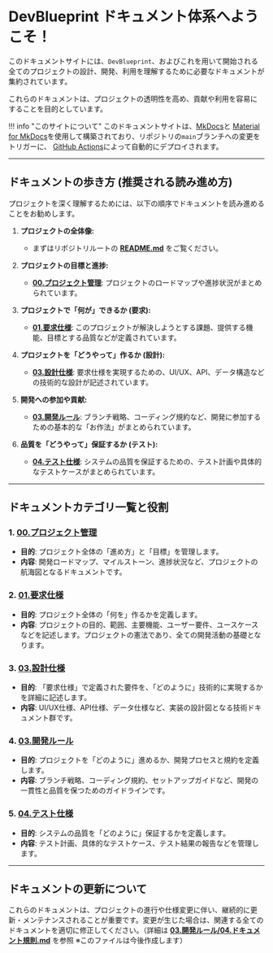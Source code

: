 # DevBlueprint ドキュメント体系へようこそ！

このドキュメントサイトには、`DevBlueprint`、およびこれを用いて開始される全てのプロジェクトの設計、開発、利用を理解するために必要なドキュメントが集約されています。

これらのドキュメントは、プロジェクトの透明性を高め、貢献や利用を容易にすることを目的としています。

!!! info
"このサイトについて" このドキュメントサイトは、[MkDocs](https://www.mkdocs.org/)と
[Material for MkDocs](https://squidfunk.github.io/mkdocs-material/)を使用して構築されており、リポジトリの`main`ブランチへの変更をトリガーに、
[GitHub Actions](https://github.com/BitzLabs/DevBlueprint/actions)によって自動的にデプロイされます。

---

## ドキュメントの歩き方 (推奨される読み進め方)

プロジェクトを深く理解するためには、以下の順序でドキュメントを読み進めることをお勧めします。

1. **プロジェクトの全体像:**
    - まずはリポジトリルートの
      **[README.md](https://github.com/BitzLabs/DevBlueprint)** をご覧ください。

2. **プロジェクトの目標と進捗:**
    - **[00.プロジェクト管理](./00_プロジェクト管理/README.md)**: プロジェクトのロードマップや進捗状況がまとめられています。

3. **プロジェクトで「何が」できるか (要求):**
    - **[01.要求仕様](./01_要求仕様/README.md)**: このプロジェクトが解決しようとする課題、提供する機能、目標とする品質などが定義されています。

4. **プロジェクトを「どうやって」作るか (設計):**
    - **[03.設計仕様](./03_設計仕様/README.md)**: 要求仕様を実現するための、UI/UX、API、データ構造などの技術的な設計が記述されています。

5. **開発への参加や貢献:**
    - **[03.開発ルール](./03_開発ルール/README.md)**: ブランチ戦略、コーディング規約など、開発に参加するための基本的な「お作法」がまとめられています。

6. **品質を「どうやって」保証するか (テスト):**
    - **[04.テスト仕様](./04_テスト仕様/README.md)**: システムの品質を保証するための、テスト計画や具体的なテストケースがまとめられています。

---

## ドキュメントカテゴリ一覧と役割

### 1. [00.プロジェクト管理](./00_プロジェクト管理/README.md)

- **目的**: プロジェクト全体の「進め方」と「目標」を管理します。
- **内容**: 開発ロードマップ、マイルストーン、進捗状況など、プロジェクトの航海図となるドキュメントです。

### 2. [01.要求仕様](./01_要求仕様/README.md)

- **目的**: プロジェクト全体の「何を」作るかを定義します。
- **内容**: プロジェクトの目的、範囲、主要機能、ユーザー要件、ユースケースなどを記述します。プロジェクトの憲法であり、全ての開発活動の基礎となります。

### 3. [03.設計仕様](./03_設計仕様/README.md)

- **目的**: 「要求仕様」で定義された要件を、「どのように」技術的に実現するかを詳細に記述します。
- **内容**:
  UI/UX仕様、API仕様、データ仕様など、実装の設計図となる技術ドキュメント群です。

### 4. [03.開発ルール](./03_開発ルール/README.md)

- **目的**: プロジェクトを「どのように」進めるか、開発プロセスと規約を定義します。
- **内容**: ブランチ戦略、コーディング規約、セットアップガイドなど、開発の一貫性と品質を保つためのガイドラインです。

### 5. [04.テスト仕様](./04_テスト仕様/README.md)

- **目的**: システムの品質を「どのように」保証するかを定義します。
- **内容**: テスト計画、具体的なテストケース、テスト結果の報告などを管理します。

---

## ドキュメントの更新について

これらのドキュメントは、プロジェクトの進行や仕様変更に伴い、継続的に更新・メンテナンスされることが重要です。変更が生じた場合は、関連する全てのドキュメントを適切に修正してください。（詳細は
**[03.開発ルール/04.ドキュメント規則.md](./03_開発ルール/04_ドキュメント規則.md)**
を参照 ※このファイルは今後作成します）

